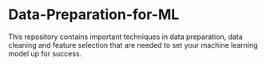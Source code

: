 # Data-Preparation-for-ML
This repository contains  important techniques in data preparation, data cleaning and feature selection that are needed to set your machine learning model up for success.
